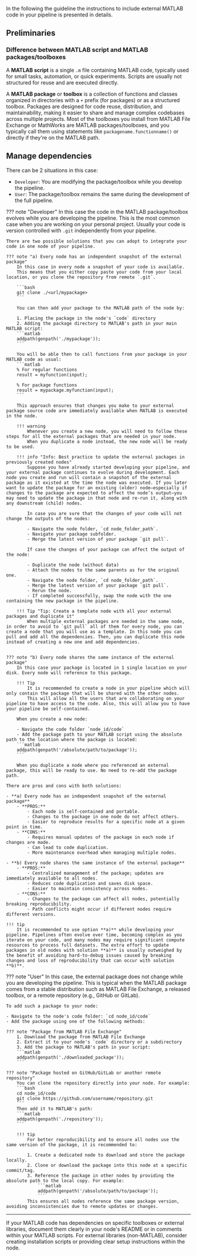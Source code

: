 In the following the guideline the instructions to include external MATLAB code in your pipeline is presented in details.

## Preliminaries
### Difference between MATLAB script and MATLAB packages/toolboxes
A **MATLAB script** is a single `.m` file containing MATLAB code, typically used for small tasks, automation, or quick experiments. Scripts are usually not structured for reuse and are executed directly.

A **MATLAB package** or **toolbox** is a collection of functions and classes organized in directories with a `+` prefix (for packages) or as a structured toolbox. Packages are designed for code reuse, distribution, and maintainability, making it easier to share and manage complex codebases across multiple projects. Most of the toolboxes you install from MATLAB File Exchange or MathWorks are MATLAB packages/toolboxes, and you typically call them using statements like `packagename.functionname()` or directly if they're on the MATLAB path.


## Manage dependencies
There can be 2 situations in this case:

- `Developer`: You are modifying the package/toolbox while you develop the pipeline.
- `User`: The package/toolbox remains the same during the development of the full pipeline.

??? note "Developer"
    In this case the code in the MATLAB package/toolbox evolves while you are developing the pipeline. This is the most common case when you are working on your personal project. Usually your code is version controlled with `.git` independently from your pipeline.

    There are two possible solutions that you can adopt to integrate your code in one node of your pipeline.
    
    ??? note "a) Every node has an independent snapshot of the external package"
        In this case in every node a snapshot of your code is available. 
        This means that you either copy paste your code from your local location, or you clone the repository from remote `.git`.

        ```bash
        git clone ./<url/mypackage>
        ```

        You can then add your package to the MATLAB path of the node by:
        
        1. Placing the package in the node's `code` directory
        2. Adding the package directory to MATLAB's path in your main MATLAB script:
        ```matlab
        addpath(genpath('./mypackage'));
        ```
        
        You will be able then to call functions from your package in your MATLAB code as usual:
        ```matlab
        % For regular functions
        result = myfunction(input);
        
        % For package functions
        result = mypackage.myfunction(input);
        ```

        This approach ensures that changes you make to your external package source code are immediately available when MATLAB is executed in the node.

        !!! warning 
            Whenever you create a new node, you will need to follow these steps for all the external packages that are needed in your node.
            When you duplicate a node instead, the new node will be ready to be used.

        !!! info "Info: Best practice to update the external packages in previously created nodes"
            Suppose you have already started developing your pipeline, and your external package continues to evolve during development. Each node you create and run will contain a snapshot of the external package as it existed at the time the node was executed. If you later want to update the package for an existing (older) node—especially if changes to the package are expected to affect the node’s output—you may need to update the package in that node and re-run it, along with any downstream (child) nodes.

            In case you are sure that the changes of your code will not change the outputs of the nodes:

            - Navigate the node folder, `cd node_folder_path`.
            - Navigate your package subfolder.
            - Merge the latest version of your package `git pull`.

            If case the changes of your package can affect the output of the node:

            - Duplicate the node (without data)
            - Attach the nodes to the same parents as for the original one.
            - Navigate the node folder, `cd node_folder_path`.
            - Merge the latest version of your package `git pull`.
            - Rerun the node.
            - If completed successfully, swap the node with the one containing the new package in the pipeline.

        !!! Tip "Tip: Create a template node with all your external packages and duplicate it"
            When multiple external packages are needed in the same node, in order to avoid to `git pull` all of them for every node, you can create a node that you will use as a template. In this node you can pull and add all the dependencies. Then, you can duplicate this node instead of creating a new one and add dependencies.


    ??? note "b) Every node shares the same instance of the external package"
        In this case your package is located in 1 single location on your disk. Every node will reference to this package.

        !!! Tip 
            It is recommended to create a node in your pipeline which will only contain the package that will be shared with the other nodes.
            This will allow all the users that are collaborating on your pipeline to have access to the code. Also, this will allow you to have your pipeline be self-contained.

        When you create a new node:

        - Navigate the code folder `node_id/code`
        - Add the package path to your MATLAB script using the absolute path to the location where the package is located:
        ```matlab
        addpath(genpath('/absolute/path/to/package'));
        ```

        When you duplicate a node where you referenced an external package, this will be ready to use. No need to re-add the package path.

    There are pros and cons with both solutions:

    - **a) Every node has an independent snapshot of the external package**
        - **PROS:**
            - Each node is self-contained and portable.
            - Changes to the package in one node do not affect others.
            - Easier to reproduce results for a specific node at a given point in time.
        - **CONS:**
            - Requires manual updates of the package in each node if changes are made.
            - Can lead to code duplication.
            - More maintenance overhead when managing multiple nodes.

    - **b) Every node shares the same instance of the external package**
        - **PROS:**
            - Centralized management of the package; updates are immediately available to all nodes.
            - Reduces code duplication and saves disk space.
            - Easier to maintain consistency across nodes.
        - **CONS:**
            - Changes to the package can affect all nodes, potentially breaking reproducibility.
            - Path conflicts might occur if different nodes require different versions.

    !!! tip
        It is recommended to use option **a)** while developing your pipeline. Pipelines often evolve over time, becoming complex as you iterate on your code, and many nodes may require significant compute resources to process full datasets. The extra effort to update packages in old nodes with solution **a)** is usually outweighed by the benefit of avoiding hard-to-debug issues caused by breaking changes and loss of reproducibility that can occur with solution **b)**.

??? note "User"
    In this case, the external package does not change while you are developing the pipeline. This is typical when the MATLAB package comes from a stable distribution such as MATLAB File Exchange, a released toolbox, or a remote repository (e.g., GitHub or GitLab).

    To add such a package to your node:

    - Navigate to the node's code folder: `cd node_id/code`
    - Add the package using one of the following methods:

    ??? note "Package from MATLAB File Exchange"
        1. Download the package from MATLAB File Exchange
        2. Extract it to your node's `code` directory or a subdirectory
        3. Add the package to MATLAB's path in your script:
        ```matlab
        addpath(genpath('./downloaded_package'));
        ```

    ??? note "Package hosted on GitHub/GitLab or another remote repository"
        You can clone the repository directly into your node. For example:
        ```bash
        cd node_id/code
        git clone https://github.com/username/repository.git
        ```
        Then add it to MATLAB's path:
        ```matlab
        addpath(genpath('./repository'));
        ```

        !!! tip
            For better reproducibility and to ensure all nodes use the same version of the package, it is recommended to:

            1. Create a dedicated node to download and store the package locally.
            2. Clone or download the package into this node at a specific commit/tag.
            3. Reference the package in other nodes by providing the absolute path to the local copy. For example:
                ```matlab
                addpath(genpath('/absolute/path/to/package'));
                ```
            This ensures all nodes reference the same package version, avoiding inconsistencies due to remote updates or changes.


---

If your MATLAB code has dependencies on specific toolboxes or external libraries, document them clearly in your node's README or in comments within your MATLAB scripts. For external libraries (non-MATLAB), consider creating installation scripts or providing clear setup instructions within the node.